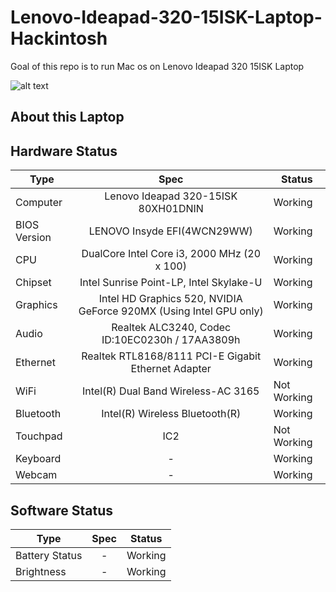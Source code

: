 # Lenovo-Ideapad-320-15ISK-Laptop-Hackintosh
Goal of this repo is to run Mac os on Lenovo Ideapad 320 15ISK Laptop

![alt text](https://raw.githubusercontent.com/gajjartejas/Lenovo-Ideapad-320-15ISK-Laptop-Hackintosh/master/10.14.x/10.14.1/Screenshot.png)



## About this Laptop

## Hardware Status

Type | Spec | Status
---------|:---------:|----------
Computer		| Lenovo Ideapad 320-15ISK 80XH01DNIN   | Working
BIOS Version	| LENOVO Insyde EFI(4WCN29WW) | Working
CPU				| DualCore Intel Core i3, 2000 MHz (20 x 100) | Working
Chipset			| Intel Sunrise Point-LP, Intel Skylake-U | Working
Graphics		| Intel HD Graphics 520, NVIDIA GeForce 920MX (Using Intel GPU only) | Working
Audio			| Realtek ALC3240, Codec ID:10EC0230h / 17AA3809h | Working
Ethernet		| Realtek RTL8168/8111 PCI-E Gigabit Ethernet Adapter | Working
WiFi			| Intel(R) Dual Band Wireless-AC 3165 | Not Working
Bluetooth		| Intel(R) Wireless Bluetooth(R) | Working
Touchpad		| IC2 | Not Working
Keyboard		| - | Working
Webcam		| - | Working

## Software Status

Type | Spec | Status
---------|:---------:|----------
Battery Status		| - | Working
Brightness		| - | Working
